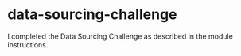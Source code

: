 # data-sourcing-challenge

I completed the Data Sourcing Challenge as described in the module instructions.